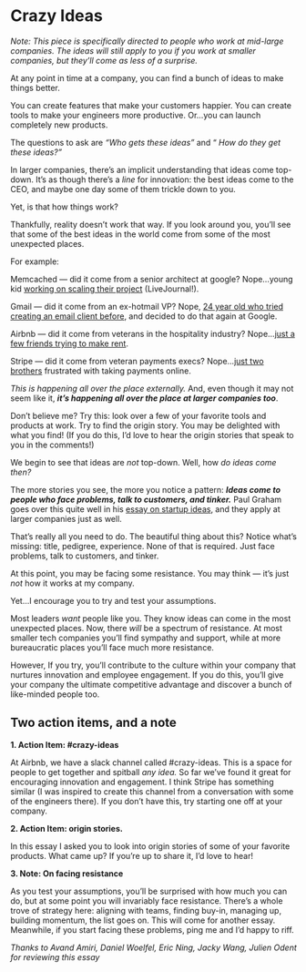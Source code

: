 # Crazy Ideas


 _Note: This piece is specifically directed to people who work at mid-large
companies. The ideas will still apply to you if you work at smaller companies,
but they’ll come as less of a surprise._

At any point in time at a company, you can find a bunch of ideas to make
things better.

You can create features that make your customers happier. You can create tools
to make your engineers more productive. Or…you can launch completely new
products.

The questions to ask are _“Who gets these ideas”_ and “ _How do they get these
ideas?”_

In larger companies, there’s an implicit understanding that ideas come top-
down. It’s as though there’s a _line_ for innovation: the best ideas come to
the CEO, and maybe one day some of them trickle down to you.

Yet, is that how things work?

Thankfully, reality doesn’t work that way. If you look around you, you’ll see
that some of the best ideas in the world come from some of the most unexpected
places.

For example:

Memcached — did it come from a senior architect at google? Nope…young kid
[working on scaling their
project](https://books.google.com/books?id=2kMIqdfyT8kC&pg=PA59&lpg=PA59&dq=%22I+don%27t+think+i+did+memcached+until+like+right+after+college%22&source=bl&ots=Mm9tnfMCwG&sig=ACfU3U3byMC3wDEsQJAgfk3GXZtNMPqDKg&hl=en&sa=X&ved=2ahUKEwiq28K0lq7mAhUFEqwKHRyLDIkQ6AEwAHoECAMQAQ#v=onepage&q=%22I%20don't%20think%20i%20did%20memcached%20until%20like%20right%20after%20college%22&f=false)
(LiveJournal!).

Gmail — did it come from an ex-hotmail VP? Nope, [24 year old who tried
creating an email client
before](https://books.google.com/books?id=ktm885vGIXEC&pg=PA161&lpg=PA161&dq=%22Was+Gmail+a+side+project+or+commissioned+by+Google?%22&source=bl&ots=vVANNhSI6h&sig=ACfU3U0Lgw8k8SL1Pcbtem_2QweDxeSgmw&hl=en&sa=X&ved=2ahUKEwjC9bKalK7mAhVEIKwKHbxpDmIQ6AEwAHoECAoQAQ#v=onepage&q=%22Was%20Gmail%20a%20side%20project%20or%20commissioned%20by%20Google%3F%22&f=false),
and decided to do that again at Google.

Airbnb — did it come from veterans in the hospitality industry? Nope…[just a
few friends trying to make rent](https://www.youtube.com/watch?v=KOytubycHOg).

Stripe — did it come from veteran payments execs? Nope…[just two
brothers](https://www.youtube.com/watch?v=WfvqheCk4t8) frustrated with taking
payments online.

 _This is happening all over the place externally._ And, even though it may
not seem like it, **_it’s happening all over the place at larger companies
too_**.

Don’t believe me? Try this: look over a few of your favorite tools and
products at work. Try to find the origin story. You may be delighted with what
you find! (If you do this, I’d love to hear the origin stories that speak to
you in the comments!)

We begin to see that ideas are _not_ top-down. Well, how _do ideas come then?_

The more stories you see, the more you notice a pattern: **_Ideas come to
people who face problems, talk to customers, and tinker._** Paul Graham goes
over this quite well in his [essay on startup
ideas](http://www.paulgraham.com/startupideas.html), and they apply at larger
companies just as well.

That’s really all you need to do. The beautiful thing about this? Notice
what’s missing: title, pedigree, experience. None of that is required. Just
face problems, talk to customers, and tinker.

At this point, you may be facing some resistance. You may think — it’s just
_not_ how it works at my company.

Yet…I encourage you to try and test your assumptions.

Most leaders _want_ people like you. They know ideas can come in the most
unexpected places. Now, there _will_ be a spectrum of resistance. At most
smaller tech companies you’ll find sympathy and support, while at more
bureaucratic places you’ll face much more resistance.

However, If you try, you’ll contribute to the culture within your company that
nurtures innovation and employee engagement. If you do this, you’ll give your
company the ultimate competitive advantage and discover a bunch of like-minded
people too.

## Two action items, and a note

 **1\. Action Item: #crazy-ideas**

At Airbnb, we have a slack channel called #crazy-ideas. This is a space for
people to get together and spitball _any idea._ So far we’ve found it great
for encouraging innovation and engagement. I think Stripe has something
similar (I was inspired to create this channel from a conversation with some
of the engineers there). If you don’t have this, try starting one off at your
company.

 **2\. Action Item: origin stories.**

In this essay I asked you to look into origin stories of some of your favorite
products. What came up? If you’re up to share it, I’d love to hear!

 **3\. Note: On facing resistance**

As you test your assumptions, you’ll be surprised with how much you can do,
but at some point you will invariably face resistance. There’s a whole trove
of strategy here: aligning with teams, finding buy-in, managing up, building
momentum, the list goes on. This will come for another essay. Meanwhile, if
you start facing these problems, ping me and I’d happy to riff.

 _Thanks to Avand Amiri, Daniel Woelfel, Eric Ning, Jacky Wang, Julien Odent
for reviewing this essay_

